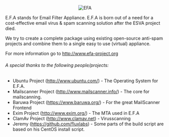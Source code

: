 <p align="center" >
  <img src="http://www.efa-project.org/wp-content/uploads/2012/10/logo-2-55px.png" alt="EFA" title="EFA">
</p>


E.F.A stands for Email Filter Appliance.
E.F.A is born out of a need for a cost-effective email virus & spam scanning solution after the ESVA project died.

We try to create a complete package using existing open-source anti-spam projects and combine them to a single easy to use (virtual) appliance.

For more information go to http://www.efa-project.org







###### A special thanks to the following people/projects:
* Ubuntu Project (http://www.ubuntu.com/)				- The Operating System for E.F.A.
* Mailscanner Project (http://www.mailscanner.info/)	- The core for mailscanning.
* Baruwa Project (https://www.baruwa.org/)				- For the great MailScanner Frontend
* Exim Project (http://www.exim.org/)					- The MTA used in E.F.A
* ClamAv Project (http://www.clamav.net)				- Virusscanning
* Jeremy (https://github.com/fluxlabs)					- Some parts of the build script are based on his CentOS install script.